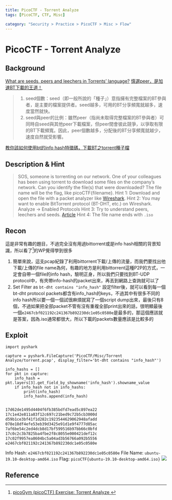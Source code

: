 ```yaml
---
title: PicoCTF - Torrent Analyze
tags: [PicoCTF, CTF, Misc]

category: "Security > Practice > PicoCTF > Misc > Flow"
---
```


# PicoCTF - Torrent Analyze
## Background
[What are seeds, peers and leechers in Torrents’ language?](https://www.techworm.net/2017/03/seeds-peers-leechers-torrents-language.html)
[慎選peer，是加速BT下載的王道！](https://www.mobile01.com/topicdetail.php?f=507&t=1365797)
> 1. seed個數：seed（即一般所說的「種子」）意指擁有完整檔案的BT參與者，是主要的檔案提供者。seed越多，可用的BT分享頻寬就越多，速度當然就快。
> 2. seed與peer的比例：雖然peer（指尚未取得完整檔案的BT參與者）可同時自seed與其他peer下載檔案，但peer間會彼此競爭，以爭取有限的BT下載頻寬。因此，peer個數越多，分配後的BT分享頻寬就越少，速度自然就受影響。

[教你該如何使用bt的info hash特徵碼，下載BT之torrent種子檔](http://zfly9.blogspot.com/2014/10/hashmethod.html)
## Description & Hint
> SOS, someone is torrenting on our network. One of your colleagues has been using torrent to download some files on the company’s network. Can you identify the file(s) that were downloaded? The file name will be the flag, like picoCTF{filename}.
> Hint 1: Download and open the file with a packet analyzer like [Wireshark](https://www.wireshark.org/).
> Hint 2: You may want to enable BitTorrent protocol (BT-DHT, etc.) on Wireshark. Analyze -> Enabled Protocols
> Hint 3: Try to understand peers, leechers and seeds. [Article](https://www.techworm.net/2017/03/seeds-peers-leechers-torrents-language.html)
> Hint 4: The file name ends with `.iso`
## Recon
這是非常有趣的題目，不過完全沒有用過bittorrent或是info hash相關的背景知識，所以看了[^pico-misc-torrent-analyze-almod-force]的WP覺得學到很多
1. 簡單來說，這支pcap紀錄了利用bittorrent下載/上傳的流量，而我們要找出他下載/上傳的file name為何，有趣的地方是利用bittorrent這種P2P的方式，一定會自帶一個file的info hash，驗明正身，所以我們只要找到BT-UDP protocol中，有夾帶info-hash的packet出來，再丟到網路上查詢就可以了
2. Set Filter as `bt-dht contains "info_hash"`
設定filter後，就可以看到每一個bt-dht protocol packets都含有info_hash的keys，不過其中有很多不同的info hash所以要一個一個試很麻煩就寫了一個script dump出來，最後只有8個，不過如果把全部packet不管有沒有重複全部print出來的話，很明顯最後一個`e2467cbf021192c241367b892230dc1e05c0580e`是最多的，那這個應該就是答案，因為.iso通常都很大，所以下載的packets數量應該是比較多的
## Exploit
```python=
import pyshark

capture = pyshark.FileCapture('PicoCTF/Misc/Torrent Analyze/torrent.pcap', display_filter='bt-dht contains "info_hash"')

info_hashs = []
for pkt in capture:
    info_hash = pkt.layers[3].get_field_by_showname('info_hash').showname_value
    if info_hash not in info_hashs:
        print(info_hash)
        info_hashs.append(info_hash)
    
```

```bash
17d62de1495d4404f6fb385bdfd7ead5c897ea22
17c1e42e811a83f12c697c21bed9c72b5cb3000d
d59b1ce3bf41f1d282c1923544629062948afadd
078e18df4efe53eb39d3425e91d1e9f4777d85ac
7af6be54c2ed4dcb8d17bf599516b97bb66c0bfd
17c0c2c3b7825ba4fbe2f8c8055e000421def12c
17c02f9957ea8604bc5a04ad3b56766a092b5556
e2467cbf021192c241367b892230dc1e05c0580e
```

Info Hash: `e2467cbf021192c241367b892230dc1e05c0580e`
File Name: `ubuntu-19.10-desktop-amd64.iso`
Flag: `picoCTF{ubuntu-19.10-desktop-amd64.iso}`
![](https://hackmd.io/_uploads/BJ-y_mPxp.png)

## Reference
[^pico-misc-torrent-analyze-almod-force]:[ picoGym (picoCTF) Exercise: Torrent Analyze ](https://youtu.be/XWQDnY2qaZg?si=LbdCmgY2zJG1e25z)